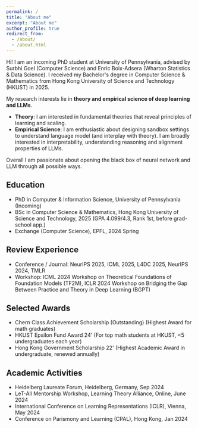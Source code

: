 ```yaml
---
permalink: /
title: "About me"
excerpt: "About me"
author_profile: true
redirect_from: 
  - /about/
  - /about.html
---
```


Hi! I am an incoming PhD student at University of Pennsylvania, advised by Surbhi Goel (Computer Science) and Enric Boix-Adsera (Wharton Statistics & Data Science). I received my Bachelor's degree in Computer Science & Mathematics from Hong Kong University of Science and Technology (HKUST) in 2025. 


My research interests lie in **theory and empirical science of deep learning and LLMs**. 
- **Theory**: I am interested in fundamental theories that reveal principles of learning and scaling.
- **Empirical Science**: I am enthusiastic about designing sandbox settings to understand language model  (and interplay with theory). I am broadly interested in interpretability, understanding reasoning and alignment properties of LLMs.


Overall I am passionate about opening the black box of neural network and LLM through all possible ways.

## Education
* PhD in Computer & Information Science, University of Pennsylvania (Incoming)
* BSc in Computer Science & Mathematics, Hong Kong University of Science and Technology, 2025 (GPA 4.099/4.3, Rank 1st, before grad-school app.)
* Exchange (Computer Science), EPFL, 2024 Spring 

## Review Experience
* Conference / Journal: NeurIPS 2025, ICML 2025, L4DC 2025, NeurIPS 2024, TMLR
* Workshop: ICML 2024 Workshop on Theoretical Foundations of Foundation Models (TF2M),  ICLR 2024 Workshop on Bridging the Gap Between Practice and Theory in Deep Learning (BGPT)

## Selected Awards 
* Chern Class Achievement Scholarship (Outstanding) (Highest Award for math graduates)
* HKUST Epsilon Fund Award 24' (For top math students at HKUST, <5 undergraduates each year)
* Hong Kong Government Scholarship 22' (Highest Academic Award in undergraduate, renewed annually)


## Academic Activities
* Heidelberg Laureate Forum, Heidelberg, Germany, Sep 2024 
* LeT-All Mentorship Workshop, Learning Theory Alliance, Online, June 2024
* International Conference on Learning Representations (ICLR), Vienna, May 2024
* Conference on Parismony and Learning (CPAL), Hong Kong, Jan 2024